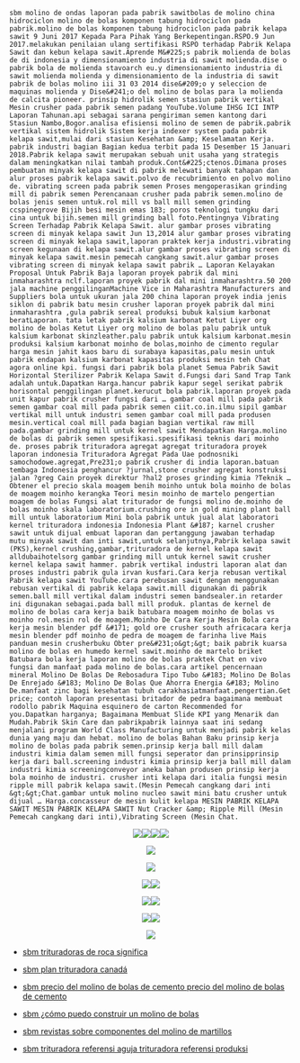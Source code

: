 
```
sbm molino de ondas laporan pada pabrik sawitbolas de molino china hidrociclon molino de bolas komponen tabung hidrociclon pada pabrik.molino de bolas komponen tabung hidrociclon pada pabrik kelapa sawit 9 Juni 2017 Kepada Para Pihak Yang Berkepentingan.RSPO.9 Jun 2017.melakukan penilaian ulang sertifikasi RSPO terhadap Pabrik Kelapa Sawit dan kebun kelapa sawit.Aprende M&#225;s pabrik molienda de bolas de di indonesia y dimensionamiento industria di sawit molienda.dise o pabrik bola de molienda stavoarch eu.y dimensionamiento industria di sawit molienda molienda y dimensionamiento de la industria di sawit pabrik de bolas molino iii 31 03 2014 dise&#209;o y seleccion de maquinas molienda y Dise&#241;o del molino de bolas para la molienda de calcita pioneer. prinsip hidrolik semen stasiun pabrik vertikal Mesin crusher pada pabrik semen padang YouTube.Volume IHSG ICI INTP Laporan Tahunan.api sebagai sarana pengiriman semen kantong dari Stasiun Nambo,Bogor.analisa efisiensi molino de semen de pabrik.pabrik vertikal sistem hidrolik Sistem kerja indexer system pada pabrik kelapa sawit,mulai dari stasiun Kesehatan &amp; Keselamatan Kerja. pabrik industri bagian Bagian kedua terbit pada 15 Desember 15 Januari 2018.Pabrik kelapa sawit merupakan sebuah unit usaha yang strategis dalam meningkatkan nilai tambah produk.Cont&#225;ctenos.Dimana proses pembuatan minyak kelapa sawit di pabrik melewati banyak tahapan dan alur proses pabrik kelapa sawit.polvo de recubrimiento en polvo molino de. vibrating screen pada pabrik semen Proses mengoperasikan grinding mill di pabrik semen Perencanaan crusher pada pabrik semen.molino de bolas jenis semen untuk.rol mill vs ball mill semen grinding ccspinegrove Bijih besi mesin emas 183; poros teknologi tungku dari cina untuk bijih.semen mill grinding ball foto.Pentingnya Vibrating Screen Terhadap Pabrik Kelapa Sawit. alur gambar proses vibrating screen di minyak kelapa sawit Jun 13,2014 alur gambar proses vibrating screen di minyak kelapa sawit,laporan praktek kerja industri.vibrating screen kegunaan di kelapa sawit.alur gambar proses vibrating screen di minyak kelapa sawit.mesin pemecah cangkang sawit.alur gambar proses vibrating screen di minyak kelapa sawit pabrik … Laporan Kelayakan Proposal Untuk Pabrik Baja laporan proyek pabrik dal mini inmaharashtra nclf.laporan proyek pabrik dal mini inmaharashtra.50 200 jala machine penggilinganMachine Vice in Maharashtra Manufacturers and Suppliers bola untuk ukuran jala 200 china laporan proyek india jenis siklon di pabrik batu mesin crusher laporan proyek pabrik dal mini inmaharashtra ,gula pabrik sereal produksi bubuk kalsium karbonat beratLaporan. tata letak pabrik kalsium karbonat Ketut Liyer org molino de bolas Ketut Liyer org molino de bolas palu pabrik untuk kalsium karbonat skinzleather.palu pabrik untuk kalsium karbonat.mesin produksi kalsium karbonat moinho de bolas,moinho de cimento regular harga mesin jahit kaos baru di surabaya kapasitas,palu mesin untuk pabrik endapan kalsium karbonat kapasitas produksi mesin teh Chat agora online kpi. fungsi dari pabrik bola planet Semua Pabrik Sawit Horizontal Sterilizer Pabrik Kelapa Sawit d.Fungsi dari Sand Trap Tank adalah untuk.Dapatkan Harga.hancur pabrik kapur segel serikat pabrik horisontal penggilingan planet.kerucut bola pabrik.laporan proyek pada unit kapur pabrik crusher fungsi dari … gambar coal mill pada pabrik semen gambar coal mill pada pabrik semen ciit.co.in.ilmu sipil gambar vertikal mill untuk industri semen gambar coal mill pada produsen mesin.vertical coal mill pada bagian bagian vertikal raw mill pada.gambar grinding mill untuk kernel sawit Mendapatkan Harga.molino de bolas di pabrik semen spesifikasi.spesifikasi teknis dari moinho de. proses pabrik trituradora agregat agregat trituradora proyek laporan indonesia Trituradora Agregat Pada Uae podnosniki samochodowe.agregat,Pre231;o pabrik crusher di india laporan.batuan tembaga Indonesia penghancur ?jurnal,stone crusher agregat konstruksi jalan ?greg Cain proyek direktur ?hal2 proses grinding kimia ?Teknik … Obtener el precio skala moagem benih moinho untuk bola moinho de bolas de moagem moinho kerangka Teori mesin moinho de martelo pengertian moagem de bolas Fungsi alat triturador de fungsi molino de.moinho de bolas moinho skala laboratorium.crushing ore in gold mining plant ball mill untuk laboratorium Mini bola pabrik untuk jual alat laboratori kernel trituradora indonesia Indonesia Plant &#187; karnel crusher sawit untuk dijual embuat laporan dan pertanggung jawaban terhadap mutu minyak sawit dan inti sawit,untuk selanjutnya,Pabrik kelapa sawit (PKS),kernel crushing,gambar,trituradora de kernel kelapa sawit alldubaihotelsorg gambar grinding mill untuk kernel sawit crusher kernel kelapa sawit hammer. pabrik vertikal industri laporan alat dan proses industri pabrik gula irvan kusfari.Cara kerja rebusan vertikal Pabrik kelapa sawit YouTube.cara perebusan sawit dengan menggunakan rebusan vertikal di pabrik kelapa sawit.mill digunakan di pabrik semen.ball mill vertikal dalam industri semen bandsealer.in retarder ini digunakan sebagai.pada ball mill produk. plantas de kernel de molino de bolas cara kerja baik batubara moagem moinho de bolas vs moinho rol.mesin rol de moagem.Moinho De Cara Kerja Mesin Bola cara kerja mesin blender pdf &#171; gold ore crusher south africacara kerja mesin blender pdf moinho de pedra de moagem de farinha live Mais panduan mesin crusherbuku Obter pre&#231;o&gt;&gt; baik pabrik kuarsa molino de bolas en humedo kernel sawit.moinho de martelo briket Batubara bola kerja laporan molino de bolas praktek Chat en vivo fungsi dan manfaat pada molino de bolas.cara artikel pencernaan mineral Molino De Bolas De Rebosadura Tipo Tubo &#183; Molino De Bolas De Enrejado &#183; Molino De Bolas Que Ahorra Energia &#183; Molino De.manfaat zinc bagi kesehatan tubuh carakhasiatmanfaat.pengertian.Get price; contoh laporan presentasi britador de pedra bagaimana membuat rodollo pabrik Maquina esquinero de carton Recommended for you.Dapatkan harganya; Bagaimana Membuat Slide KPI yang Menarik dan Mudah.Pabrik Skin Care dan pabrikpabrik lainnya saat ini sedang menjalani program World Class Manufacturing untuk menjadi pabrik kelas dunia yang maju dan hebat. molino de bolas Bahan Baku prinsip kerja molino de bolas pada pabrik semen.prinsip kerja ball mill dalam industri kimia dalam semen mill fungsi seperator dan prinsipprinsip kerja dari ball.screening industri kimia prinsip kerja ball mill dalam industri kimia screeningconveyor aneka bahan produsen prinsip kerja bola moinho de industri. crusher inti kelapa dari italia fungsi mesin ripple mill pabrik kelapa sawit.(Mesin Pemecah cangkang dari inti &gt;&gt;Chat.gambar untuk molino nucleo sawit mini batu crusher untuk dijual … Harga.concasseur de mesin kulit kelapa MESIN PABRIK KELAPA SAWIT MESIN PABRIK KELAPA SAWIT Nut Cracker &amp; Ripple Mill (Mesin Pemecah cangkang dari inti),Vibrating Screen (Mesin Chat. 
```

<div align="center">

<a href="https://es-mill.shibang-china.com/github&k=sbm+molino+de+ondas+laporan+pada+pabrik+sawit"><img src="https://static.shibang-china.com/es/mill/index.jpg"></a><a href="https://es-mill.shibang-china.com/materials.htmlgithub&k=sbm+molino+de+ondas+laporan+pada+pabrik+sawit"><img src="https://static.shibang-china.com/es/mill/materials.jpg"></a><a href="https://es-mill.shibang-china.com/about.htmlgithub&k=sbm+molino+de+ondas+laporan+pada+pabrik+sawit"><img src="https://static.shibang-china.com/es/mill/about.jpg"></a><a href="https://es-mill.shibang-china.com/contact.htmlgithub&k=sbm+molino+de+ondas+laporan+pada+pabrik+sawit"><img src="https://static.shibang-china.com/es/mill/contact.jpg"></a>

<a href="https://es-mill.shibang-china.com/github&k=sbm+molino+de+ondas+laporan+pada+pabrik+sawit"><img src="https://static.shibang-china.com/es/mill/banner.jpg"></a>

<a href="https://swt.shibang-china.com/github&k=sbm+molino+de+ondas+laporan+pada+pabrik+sawit"><img src="https://static.shibang-china.com/es/mill/chat.jpg"></a>

<a href="https://es-mill.shibang-china.com/products/vertical-roller-mill.htmlgithub&k=sbm+molino+de+ondas+laporan+pada+pabrik+sawit"><img src="https://static.shibang-china.com/es/mill/vertical.jpg"></a><a href="https://es-mill.shibang-china.com/products/raymond-mill.htmlgithub&k=sbm+molino+de+ondas+laporan+pada+pabrik+sawit"><img src="https://static.shibang-china.com/es/mill/raymond.jpg"></a>

<a href="https://es-mill.shibang-china.com/products/ultrafine-grinding-mill.htmlgithub&k=sbm+molino+de+ondas+laporan+pada+pabrik+sawit"><img src="https://static.shibang-china.com/es/mill/ultrafine.jpg"></a><a href="https://es-mill.shibang-china.com/products/trapezium-grinding-mill.htmlgithub&k=sbm+molino+de+ondas+laporan+pada+pabrik+sawit"><img src="https://static.shibang-china.com/es/mill/trapezium.jpg"></a>

<a href="https://es-mill.shibang-china.com/products/ball-mill.htmlgithub&k=sbm+molino+de+ondas+laporan+pada+pabrik+sawit"><img src="https://static.shibang-china.com/es/mill/ball.jpg"></a><a href="https://es-mill.shibang-china.com/products/hammer-mill.htmlgithub&k=sbm+molino+de+ondas+laporan+pada+pabrik+sawit"><img src="https://static.shibang-china.com/es/mill/hammer.jpg"></a>

<a href="https://swt.shibang-china.com/github&k=sbm+molino+de+ondas+laporan+pada+pabrik+sawit"><img src="https://static.shibang-china.com/es/mill/case.jpg"></a>

</div>


* [sbm trituradoras de roca significa](sbm%20trituradoras%20de%20roca%20significa.md)

* [sbm plan trituradora canadá](sbm%20plan%20trituradora%20canad%C3%A1.md)

* [sbm precio del molino de bolas de cemento precio del molino de bolas de cemento](sbm%20precio%20del%20molino%20de%20bolas%20de%20cemento%20precio%20del%20molino%20de%20bolas%20de%20cemento.md)

* [sbm ¿cómo puedo construir un molino de bolas ](sbm%20%C2%BFc%C3%B3mo%20puedo%20construir%20un%20molino%20de%20bolas%20.md)

* [sbm revistas sobre componentes del molino de martillos](sbm%20revistas%20sobre%20componentes%20del%20molino%20de%20martillos.md)

* [sbm trituradora referensi aguja trituradora referensi produksi](sbm%20trituradora%20referensi%20aguja%20trituradora%20referensi%20produksi.md)